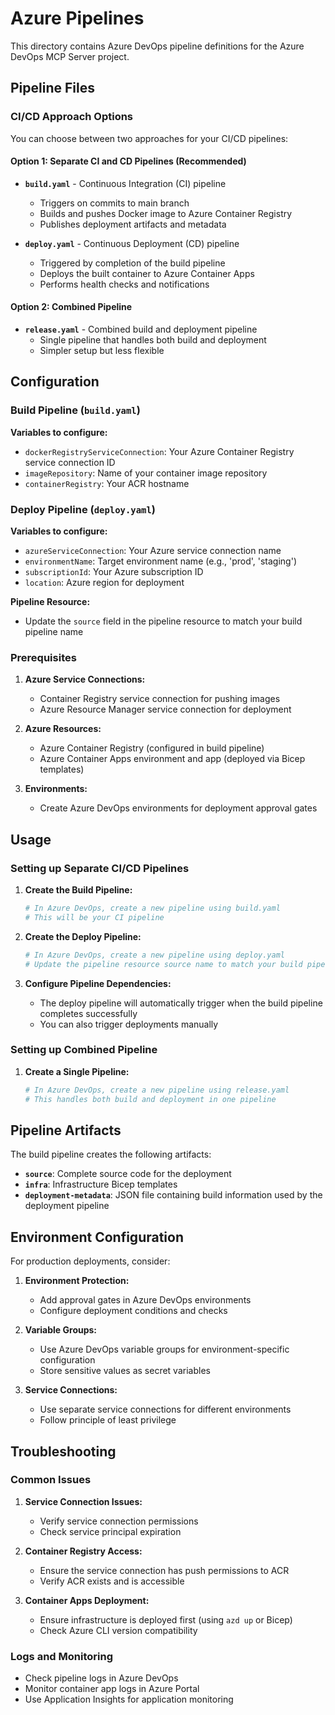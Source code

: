 # Azure Pipelines

This directory contains Azure DevOps pipeline definitions for the Azure DevOps MCP Server project.

## Pipeline Files

### CI/CD Approach Options

You can choose between two approaches for your CI/CD pipelines:

#### Option 1: Separate CI and CD Pipelines (Recommended)

- **`build.yaml`** - Continuous Integration (CI) pipeline
  - Triggers on commits to main branch
  - Builds and pushes Docker image to Azure Container Registry
  - Publishes deployment artifacts and metadata

- **`deploy.yaml`** - Continuous Deployment (CD) pipeline
  - Triggered by completion of the build pipeline
  - Deploys the built container to Azure Container Apps
  - Performs health checks and notifications

#### Option 2: Combined Pipeline

- **`release.yaml`** - Combined build and deployment pipeline
  - Single pipeline that handles both build and deployment
  - Simpler setup but less flexible

## Configuration

### Build Pipeline (`build.yaml`)

**Variables to configure:**
- `dockerRegistryServiceConnection`: Your Azure Container Registry service connection ID
- `imageRepository`: Name of your container image repository
- `containerRegistry`: Your ACR hostname

### Deploy Pipeline (`deploy.yaml`)

**Variables to configure:**
- `azureServiceConnection`: Your Azure service connection name
- `environmentName`: Target environment name (e.g., 'prod', 'staging')
- `subscriptionId`: Your Azure subscription ID
- `location`: Azure region for deployment

**Pipeline Resource:**
- Update the `source` field in the pipeline resource to match your build pipeline name

### Prerequisites

1. **Azure Service Connections:**
   - Container Registry service connection for pushing images
   - Azure Resource Manager service connection for deployment

2. **Azure Resources:**
   - Azure Container Registry (configured in build pipeline)
   - Azure Container Apps environment and app (deployed via Bicep templates)

3. **Environments:**
   - Create Azure DevOps environments for deployment approval gates

## Usage

### Setting up Separate CI/CD Pipelines

1. **Create the Build Pipeline:**
   ```bash
   # In Azure DevOps, create a new pipeline using build.yaml
   # This will be your CI pipeline
   ```

2. **Create the Deploy Pipeline:**
   ```bash
   # In Azure DevOps, create a new pipeline using deploy.yaml
   # Update the pipeline resource source name to match your build pipeline
   ```

3. **Configure Pipeline Dependencies:**
   - The deploy pipeline will automatically trigger when the build pipeline completes successfully
   - You can also trigger deployments manually

### Setting up Combined Pipeline

1. **Create a Single Pipeline:**
   ```bash
   # In Azure DevOps, create a new pipeline using release.yaml
   # This handles both build and deployment in one pipeline
   ```

## Pipeline Artifacts

The build pipeline creates the following artifacts:

- **`source`**: Complete source code for the deployment
- **`infra`**: Infrastructure Bicep templates
- **`deployment-metadata`**: JSON file containing build information used by the deployment pipeline

## Environment Configuration

For production deployments, consider:

1. **Environment Protection:**
   - Add approval gates in Azure DevOps environments
   - Configure deployment conditions and checks

2. **Variable Groups:**
   - Use Azure DevOps variable groups for environment-specific configuration
   - Store sensitive values as secret variables

3. **Service Connections:**
   - Use separate service connections for different environments
   - Follow principle of least privilege

## Troubleshooting

### Common Issues

1. **Service Connection Issues:**
   - Verify service connection permissions
   - Check service principal expiration

2. **Container Registry Access:**
   - Ensure the service connection has push permissions to ACR
   - Verify ACR exists and is accessible

3. **Container Apps Deployment:**
   - Ensure infrastructure is deployed first (using `azd up` or Bicep)
   - Check Azure CLI version compatibility

### Logs and Monitoring

- Check pipeline logs in Azure DevOps
- Monitor container app logs in Azure Portal
- Use Application Insights for application monitoring
